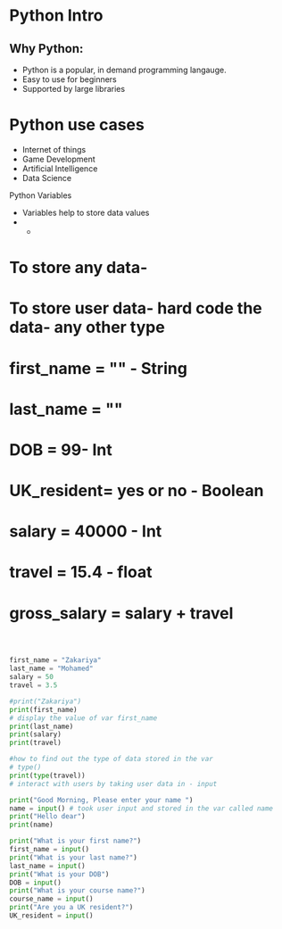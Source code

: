 # Python Intro


## Why Python:
- Python is a popular, in demand programming langauge.
- Easy to use for beginners
- Supported by large libraries


# Python use cases 
- Internet of things
- Game Development
- Artificial Intelligence
- Data Science


Python Variables
- Variables help to store data values
- -

# To store any data-
# To store user data- hard code the data- any other type
# first_name = "" - String
# last_name = ""
# DOB = 99- Int
# UK_resident= yes or no - Boolean
# salary = 40000 - Int
# travel = 15.4 - float
# gross_salary = salary + travel
```python



first_name = "Zakariya"
last_name = "Mohamed"
salary = 50
travel = 3.5

#print("Zakariya")
print(first_name)
# display the value of var first_name
print(last_name)
print(salary)
print(travel)

#how to find out the type of data stored in the var
# type()
print(type(travel))
# interact with users by taking user data in - input

print("Good Morning, Please enter your name ")
name = input() # took user input and stored in the var called name
print("Hello dear")
print(name)

print("What is your first name?")
first_name = input()
print("What is your last name?")
last_name = input()
print("What is your DOB")
DOB = input()
print("What is your course name?")
course_name = input()
print("Are you a UK resident?")
UK_resident = input()
```